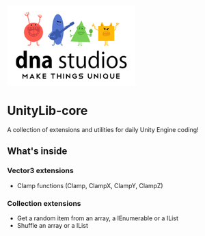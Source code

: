 ![DNA Studios Logo](logo-dna.png)

# UnityLib-core
A collection of extensions and utilities for daily Unity Engine coding!

## What's inside
### Vector3 extensions
* Clamp functions (Clamp, ClampX, ClampY, ClampZ)

### Collection extensions
* Get a random item from an array, a IEnumerable or a IList
* Shuffle an array or a IList
